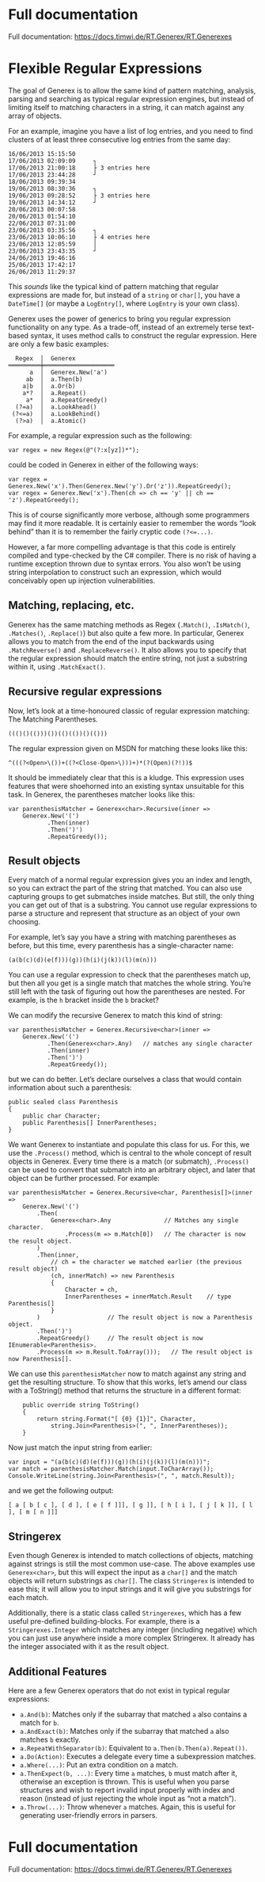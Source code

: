 ﻿Full documentation
=

Full documentation: https://docs.timwi.de/RT.Generex/RT.Generexes

Flexible Regular Expressions
=

The goal of Generex is to allow the same kind of pattern matching, analysis, parsing and searching as typical regular expression engines, but instead of limiting itself to matching characters in a string, it can match against any array of objects.

For an example, imagine you have a list of log entries, and you need to find clusters of at least three consecutive log entries from the same day:

    16/06/2013 15:15:50
    17/06/2013 02:09:09     ┐
    17/06/2013 21:00:18     ├ 3 entries here
    17/06/2013 23:44:28     ┘
    18/06/2013 09:39:34
    19/06/2013 08:30:36     ┐
    19/06/2013 09:28:52     ├ 3 entries here
    19/06/2013 14:34:12     ┘
    20/06/2013 00:07:58
    20/06/2013 01:54:10
    22/06/2013 07:31:00
    23/06/2013 03:35:56     ┐
    23/06/2013 10:06:10     ├ 4 entries here
    23/06/2013 12:05:59     │
    23/06/2013 23:43:35     ┘
    24/06/2013 19:46:16
    25/06/2013 17:42:17
    26/06/2013 11:29:37


This *sounds* like the typical kind of pattern matching that regular expressions are made for, but instead of a `string` or `char[]`, you have a `DateTime[]` (or maybe a `LogEntry[]`, where `LogEntry` is your own class).

Generex uses the power of generics to bring you regular expression functionality on any type. As a trade-off, instead of an extremely terse text-based syntax, it uses method calls to construct the regular expression. Here are only a few basic examples:

      Regex  │  Generex
    ═════════╪════════════════════
          a  │  Generex.New('a')
         ab  │  a.Then(b)
        a|b  │  a.Or(b)
        a*?  │  a.Repeat()
         a*  │  a.RepeatGreedy()
      (?=a)  │  a.LookAhead()
     (?<=a)  │  a.LookBehind()
      (?>a)  │  a.Atomic()

For example, a regular expression such as the following:

    var regex = new Regex(@"(?:x[yz])*");

could be coded in Generex in either of the following ways:

    var regex = Generex.New('x').Then(Generex.New('y').Or('z')).RepeatGreedy();
    var regex = Generex.New('x').Then(ch => ch == 'y' || ch == 'z').RepeatGreedy();

This is of course significantly more verbose, although some programmers may find it more readable. It is certainly easier to remember the words “look behind” than it is to remember the fairly cryptic code `(?<=...)`.

However, a far more compelling advantage is that this code is entirely compiled and type-checked by the C# compiler. There is no risk of having a runtime exception thrown due to syntax errors. You also won’t be using string interpolation to construct such an expression, which would conceivably open up injection vulnerabilities.

Matching, replacing, etc.
-

Generex has the same matching methods as Regex (`.Match()`, `.IsMatch()`, `.Matches()`, `.Replace()`) but also quite a few more. In particular, Generex allows you to match from the end of the input backwards using `.MatchReverse()` and `.ReplaceReverse()`. It also allows you to specify that the regular expression should match the entire string, not just a substring within it, using `.MatchExact()`.

Recursive regular expressions
-

Now, let’s look at a time-honoured classic of regular expression matching: The Matching Parentheses.

    ((()()(()))())(()(())()(()))

The regular expression given on MSDN for matching these looks like this:

    ^(((?<Open>\())+((?<Close-Open>\)))+)*(?(Open)(?!))$

It should be immediately clear that this is a kludge. This expression uses features that were shoehorned into an existing syntax unsuitable for this task. In Generex, the parentheses matcher looks like this:

    var parenthesisMatcher = Generex<char>.Recursive(inner =>
        Generex.New('(')
               .Then(inner)
               .Then(')')
               .RepeatGreedy());

Result objects
-

Every match of a normal regular expression gives you an index and length, so you can extract the part of the string that matched. You can also use capturing groups to get submatches inside matches. But still, the only thing you can get out of that is a substring. You cannot use regular expressions to parse a structure and represent that structure as an object of your own choosing.

For example, let’s say you have a string with matching parentheses as before, but this time, every parenthesis has a single-character name:

    (a(b(c)(d)(e(f)))(g))(h(i)(j(k))(l)(m(n)))

You can use a regular expression to check that the parentheses match up, but then all you get is a single match that matches the whole string. You’re still left with the task of figuring out how the parentheses are nested. For example, is the `h` bracket inside the `b` bracket?

We can modify the recursive Generex to match this kind of string:

    var parenthesisMatcher = Generex.Recursive<char>(inner =>
        Generex.New('(')
               .Then(Generex<char>.Any)   // matches any single character
               .Then(inner)
               .Then(')')
               .RepeatGreedy());

but we can do better. Let’s declare ourselves a class that would contain information about such a parenthesis:

    public sealed class Parenthesis
    {
        public char Character;
        public Parenthesis[] InnerParentheses;
    }

We want Generex to instantiate and populate this class for us. For this, we use the `.Process()` method, which is central to the whole concept of result objects in Generex. Every time there is a match (or submatch), `.Process()` can be used to convert that submatch into an arbitrary object, and later that object can be further processed. For example:

    var parenthesisMatcher = Generex.Recursive<char, Parenthesis[]>(inner =>
        Generex.New('(')
            .Then(
                Generex<char>.Any               // Matches any single character.
                    .Process(m => m.Match[0])   // The character is now the result object.
            )
            .Then(inner,
                // ch = the character we matched earlier (the previous result object)
                (ch, innerMatch) => new Parenthesis
                {
                    Character = ch,
                    InnerParentheses = innerMatch.Result    // type Parenthesis[]
                }
            )                   // The result object is now a Parenthesis object.
            .Then(')')
            .RepeatGreedy()     // The result object is now IEnumerable<Parenthesis>.
            .Process(m => m.Result.ToArray()));   // The result object is now Parenthesis[].

We can use this `parenthesisMatcher` now to match against any string and get the resulting structure. To show that this works, let’s amend our class with a ToString() method that returns the structure in a different format:

        public override string ToString()
        {
            return string.Format("[ {0} {1}]", Character,
                string.Join<Parenthesis>(", ", InnerParentheses));
        }

Now just match the input string from earlier:

    var input = "(a(b(c)(d)(e(f)))(g))(h(i)(j(k))(l)(m(n)))";
    var match = parenthesisMatcher.Match(input.ToCharArray());
    Console.WriteLine(string.Join<Parenthesis>(", ", match.Result));

and we get the following output:

    [ a [ b [ c ], [ d ], [ e [ f ]]], [ g ]], [ h [ i ], [ j [ k ]], [ l ], [ m [ n ]]]

Stringerex
-

Even though Generex is intended to match collections of objects, matching against strings is still the most common use-case. The above examples use `Generex<char>`, but this will expect the input as a `char[]` and the match objects will return substrings as `char[]`. The class `Stringerex` is intended to ease this; it will allow you to input strings and it will give you substrings for each match.

Additionally, there is a static class called `Stringerexes`, which has a few useful pre-defined building-blocks. For example, there is a `Stringerexes.Integer` which matches any integer (including negative) which you can just use anywhere inside a more complex Stringerex. It already has the integer associated with it as the result object.

Additional Features
-

Here are a few Generex operators that do not exist in typical regular expressions:

* `a.And(b)`: Matches only if the subarray that matched `a` also contains a match for `b`.
* `a.AndExact(b)`: Matches only if the subarray that matched `a` also matches `b` exactly.
* `a.RepeatWithSeparator(b)`: Equivalent to `a.Then(b.Then(a).Repeat())`.
* `a.Do(Action)`: Executes a delegate every time a subexpression matches.
* `a.Where(...)`: Put an extra condition on a match.
* `a.ThenExpect(b, ...)`: Every time `a` matches, `b` must match after it, otherwise an exception is thrown. This is useful when you parse structures and wish to report invalid input properly with index and reason (instead of just rejecting the whole input as “not a match”).
* `a.Throw(...)`: Throw whenever `a` matches. Again, this is useful for generating user-friendly errors in parsers.

Full documentation
=

Full documentation: https://docs.timwi.de/RT.Generex/RT.Generexes
